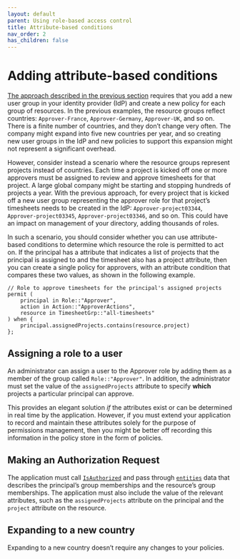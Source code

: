 ```yaml
---
layout: default
parent: Using role-based access control
title: Attribute-based conditions
nav_order: 2
has_children: false
---
```


# Adding attribute-based conditions

[The approach described in the previous section](best-practices/bp-implementing-roles.xml) requires that you add a new user group in your identity provider (IdP) and create a new policy for each group of resources. In the previous examples, the resource groups reflect countries: `Approver-France`, `Approver-Germany`, `Approver-UK`, and so on. There is a finite number of countries, and they don’t change very often. The company might expand into five new countries per year, and so creating new user groups in the IdP and new policies to support this expansion might not represent a significant overhead.

However, consider instead a scenario where the resource groups represent projects instead of countries. Each time a project is kicked off one or more approvers must be assigned to review and approve timesheets for that project. A large global company might be starting and stopping hundreds of projects a year. With the previous approach, for every project that is kicked off a new user group representing the approver role for that project’s timesheets needs to be created in the IdP: `Approver-project03344`, `Approver-project03345`, `Approver-project03346`, and so on. This could have an impact on management of your directory, adding thousands of roles.

In such a scenario, you should consider whether you can use attribute-based conditions to determine which resource the role is permitted to act on. If the principal has a attribute that indicates a list of projects that the principal is assigned to and the timesheet also has a project attribute, then you can create a single policy for approvers, with an attribute condition that compares these two values, as shown in the following example.

```cedar
// Role to approve timesheets for the principal's assigned projects
permit (
    principal in Role::"Approver",
    action in Action::"ApproverActions",
    resource in TimesheetGrp::"all-timesheets"
) when {
    principal.assignedProjects.contains(resource.project)
};
```

## Assigning a role to a user

An administrator can assign a user to the Approver role by adding them as a member of the group called `Role::"Approver"`. In addition, the administrator must set the value of the `assignedProjects` attribute to specify **which** projects a particular principal can approve.

This provides an elegant solution *if* the attributes exist or can be determined in real time by the application. However, if you must extend your application to record and maintain these attributes solely for the purpose of permissions management, then you might be better off recording this information in the policy store in the form of policies.

## Making an Authorization Request

The application must call [`IsAuthorized`](https://docs.aws.amazon.com/verifiedpermissions/latest/apireference/API_IsAuthorized.html) and pass through [`entities`](https://docs.aws.amazon.com/verifiedpermissions/latest/apireference/API_IsAuthorized.html#verifiedpermissions-IsAuthorized-request-entities) data that describes the principal’s group memberships and the resource’s group memberships. The application must also include the value of the relevant attributes, such as the `assignedProjects` attribute on the principal and the `project` attribute on the resource.

## Expanding to a new country

Expanding to a new country doesn’t require any changes to your policies.
